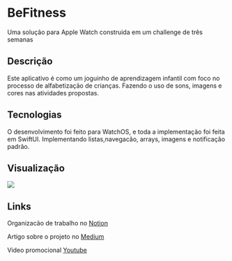 # BeFitness
Uma solução para Apple Watch construida em um challenge de três semanas

<h2>Descrição</h2>
Este aplicativo é como um joguinho de aprendizagem infantil com foco no processo de alfabetização de crianças. Fazendo o uso de sons, imagens e cores nas atividades propostas. 


<h2>Tecnologias</h2>

O desenvolvimento foi feito para WatchOS, e toda a implementação foi feita em SwiftUI. Implementando listas,navegacão, arrays, imagens e notificação padrão.

<h2>Visualização</h2>


<img src="https://user-images.githubusercontent.com/102704880/210253559-04345046-131c-4fc0-81d4-4f9d820ede3e.mp4"/>



<h2>Links</h2>

Organizacão de trabalho no <a href="https://cat-flamingo-832.notion.site/Alfabeta-b3361173a82d4c6c84aaffb77139cf02" target="_blank" rel="external" >Notion</a>

Artigo sobre o projeto no  <a href="https://medium.com/@danielly.santoslopesds/alfabeta-auxiliando-no-processo-de-alfabetiza%C3%A7%C3%A3o-c50900d7e257" target="_blank" rel="external">Medium</a>

Video promocional <a href="https://www.youtube.com/watch?v=duHQ5iYCJ74" target="_blank" rel="external">Youtube</a>
